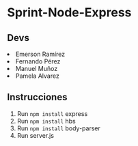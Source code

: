 # Sprint-Node-Express
## Devs
<li>Emerson Ramírez</li>
<li>Fernando Pérez</li>
<li>Manuel Muñoz</li>
<li>Pamela Alvarez</li>

## Instrucciones
1. Run ``` npm install ``` express
2. Run ``` npm install ``` hbs
3. Run ``` npm install ``` body-parser 
4. Run server.js

